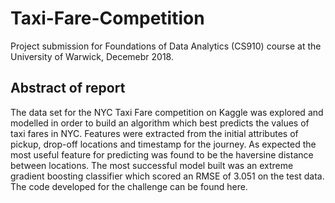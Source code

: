 # Taxi-Fare-Competition

Project submission for Foundations of Data Analytics (CS910) course at the University of Warwick, Decemebr 2018.  

## Abstract of report 
The data set for the NYC Taxi Fare competition on Kaggle was explored and modelled in
order to build an algorithm which best predicts the values of taxi fares in NYC. Features
were extracted from the initial attributes of pickup, drop-off locations and timestamp for
the journey. As expected the most useful feature for predicting was found to be the
haversine distance between locations. The most successful model built was an extreme
gradient boosting classifier which scored an RMSE of 3.051 on the test data. The code
developed for the challenge can be found here.


